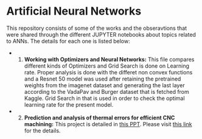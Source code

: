 # Artificial Neural Networks
This repository consists of some of the works and the obseravtions that were shared through the different JUPYTER notebooks about topics related to ANNs. The details for each one is listed below:

* 1. **Working with Optimizers and Neural Networks:** This file compares different kinds of Optimizers and Grid Search is done on Learning rate. Proper analysis is done with the differet non convex functions and a Resnet 50 model was used after retaining  the pretrained weights from the imagenet dataset and generating the last layer according to the VadaPav and Burger dataset that is fetched from Kaggle. Grid Search in that is used in order to check the optimal learning rate for the present model. 
* 2. **Prediction and analysis of thermal errors for efficient CNC machining:** This project is detailed in [this PPT](https://github.com/ASHU-web/artificial_neural_networks/blob/main/CNC%20MACHINING%20PPT.pdf). Please visit [this link](https://github.com/ASHU-web/artificial_neural_networks/blob/main/CNC%20MACHINING%20PPT.pdf) for the details.

